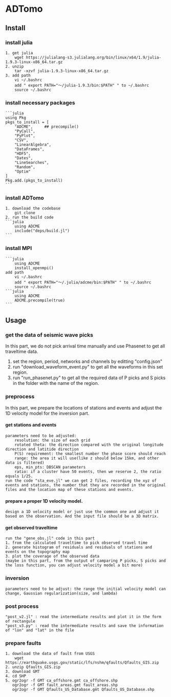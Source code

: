# ADTomo

## Install

### install julia
    1. get julia 
        wget https://julialang-s3.julialang.org/bin/linux/x64/1.9/julia-1.9.3-linux-x86_64.tar.gz
    2. unzip
        tar -xzvf julia-1.9.3-linux-x86_64.tar.gz
    3. add path
        vi ~/.bashrc
        add " export PATH="～/julia-1.9.3/bin:$PATH" " to ~/.bashrc
        source ~/.bashrc
### install necessary packages
    ```julia
    using Pkg
    pkgs_to_install = [
        "ADCME",     ## precompile()
        "PyCall",
        "PyPlot",
        "CSV",
        "LinearAlgebra",
        "DataFrames",
        "HDF5",
        "Dates",
        "LineSearches",
        "Random",
        "Optim"
    ]
    Pkg.add.(pkgs_to_install)
    ```
### install ADTomo
    1. download the codebase
        git clone 
    2. run the build code
    ```julia
        using ADCME
        include("deps/build.jl")
    ```
### install MPI
    ```julia
        using ADCME
        install_openmpi()
    add path
        vi ~/.bashrc
        add " export PATH="～/.julia/adcme/bin:$PATH" " to ~/.bashrc
        source ~/.bashrc
    ```julia
        using ADCME
        ADCME.precompile(true)
    ```
## Usage

### get the data of seismic wave picks

In this part, we do not pick arrival time manually and use Phasenet to get all traveltime data.

1. set the region, period, networks and channels by editting "config.json" 
2. run "download_waveform_event.py" to get all the waveforms in this set region.
3. run "run_phasenet.py" to get all the required data of P picks and S picks in the folder with the name of the region.

### preprocess

In this part, we prepare the locations of stations and events and adjust the 1D velocity model for the inversion part. 
#### get stations and events
    parameters need to be adjusted: 
        resolution: the size of each grid
        rotated theta: the direction compared with the original longitude direction and latitide direction
        P(S) requirement: the smallest number the phase score should reach
        range: the area it will use(like z should below 15km, and other data is filtered) 
        eps, min_pts: DBSCAN parameters
        ratio: if a cluster have 50 events, then we reserve 2, the ratio equals 1/25.
    run the code "sta_eve.jl" we can get 2 files, recording the xyz of events and stations, the number that they are recorded in the original files and the location map of these stations and events.
#### prepare a proper 1D velocity model.
    design a 1D velocity model or just use the common one and adjust it based on the observation. And the input file should be a 3D matrix.
#### get observed traveltime 
    run the "gene_obs.jl" code in this part
    1. from the calculated traveltime to pick observed travel time
    2. generate histogram of residuals and residuals of stations and events on the topography map
    3. plot the coverage of the observed data
    (maybe in this part, from the output of camparing P picks, S picks and the loss function, you can adjust velocity model a bit more)

### inversion
    parameters need to be adjust: the range the initial velocity model can change, Gaussian regularization(size, and lambda)

### post process
    "post_v2.jl" : read the intermediate results and plot it in the form of rectangule
    "post_v3.py" : read the intermediate results and save the information of "lon" and "lat" in the file

### prepare faults
    1. download the data of fault from USGS
        wget https://earthquake.usgs.gov/static/lfs/nshm/qfaults/Qfaults_GIS.zip
    2. unzip Qfaults_GIS.zip
    3. download GMT
    4. cd SHP
    5. ogr2ogr -f GMT ca_offshore.gmt ca_offshore.shp
       ogr2ogr -f GMT fault_areas.gmt fault_areas.shp
       ogr2ogr -f GMT Qfaults_US_Database.gmt Qfaults_US_Database.shp


